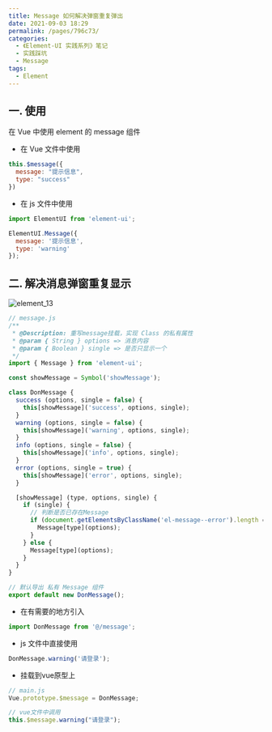 ```yaml
---
title: Message 如何解决弹窗重复弹出
date: 2021-09-03 18:29
permalink: /pages/796c73/
categories:
  - 《Element-UI 实践系列》笔记
  - 实践踩坑
  - Message
tags:
  - Element
---
```


## 一. 使用

在 Vue 中使用 element 的 message 组件

- 在 Vue 文件中使用

```js
this.$message({
  message: "提示信息",
  type: "success"
})
````

- 在 js 文件中使用

```js
import ElementUI from 'element-ui';

ElementUI.Message({
  message: '提示信息',
  type: 'warning'
});

```

##  二. 解决消息弹窗重复显示

![element_13](https://cdn.jsdelivr.net/gh/oliver556/image-hosting@master/20220109/element_13.2jqzokrhauk0.jpg)

```js
// message.js
/**
 * @Description: 重写message挂载，实现 Class 的私有属性
 * @param { String } options => 消息内容
 * @param { Boolean } single => 是否只显示一个
 */
import { Message } from 'element-ui';

const showMessage = Symbol('showMessage');

class DonMessage {
  success (options, single = false) {
    this[showMessage]('success', options, single);
  }
  warning (options, single = false) {
    this[showMessage]('warning', options, single);
  }
  info (options, single = false) {
    this[showMessage]('info', options, single);
  }
  error (options, single = true) {
    this[showMessage]('error', options, single);
  }

  [showMessage] (type, options, single) {
    if (single) {
      // 判断是否已存在Message
      if (document.getElementsByClassName('el-message--error').length === 0) {
        Message[type](options);
      }
    } else {
      Message[type](options);
    }
  }
}

// 默认导出 私有 Message 组件
export default new DonMessage();
```

- 在有需要的地方引入

```js
import DonMessage from '@/message'; 
```

- js 文件中直接使用

```js
DonMessage.warning('请登录');
```

- 挂载到vue原型上

```js
// main.js 
Vue.prototype.$message = DonMessage;
```

```js
// vue文件中调用
this.$message.warning("请登录");
```
